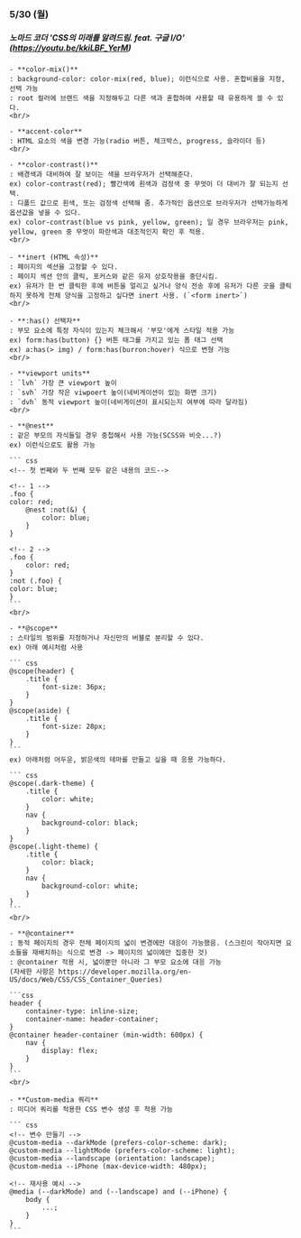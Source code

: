 ### 5/30 (월)

##### 노마드 코더 'CSS의 미래를 알려드림. feat. 구글 I/O' (https://youtu.be/kkiLBF_YerM)

    - **color-mix()**
    : background-color: color-mix(red, blue); 이런식으로 사용. 혼합비율을 지정, 선택 가능
    : root 컬러에 브랜드 색을 지정해두고 다른 색과 혼합하여 사용할 때 유용하게 쓸 수 있다.
    <br/>

    - **accent-color**
    : HTML 요소의 색을 변경 가능(radio 버튼, 체크박스, progress, 슬라이더 등)
    <br/>

    - **color-contrast()**
    : 배경색과 대비하여 잘 보이는 색을 브라우저가 선택해준다.
    ex) color-contrast(red); 빨간색에 흰색과 검정색 중 무엇이 더 대비가 잘 되는지 선택.
    : 디폴드 값으로 흰색, 또는 검정색 선택해 줌. 추가적인 옵션으로 브라우저가 선택가능하게 옵션값을 넣을 수 있다.
    ex) color-contrast(blue vs pink, yellow, green); 일 경우 브라우저는 pink, yellow, green 중 무엇이 파란색과 대조적인지 확인 후 적용.
    <br/>

    - **inert (HTML 속성)**
    : 페이지의 섹션을 고정할 수 있다.
    : 페이지 섹션 안의 클릭, 포커스와 같은 유저 상호작용을 중단시킴.
    ex) 유저가 한 번 클릭한 후에 버튼을 얼리고 싶거나 양식 전송 후에 유저가 다른 곳을 클릭하지 못하게 전체 양식을 고정하고 싶다면 inert 사용. (`<form inert>`)
    <br/>

    - **:has() 선택자**
    : 부모 요소에 특정 자식이 있는지 체크해서 '부모'에게 스타일 적용 가능
    ex) form:has(button) {} 버튼 태그를 가지고 있는 폼 태그 선택
    ex) a:has(> img) / form:has(burron:hover) 식으로 변형 가능
    <br/>

    - **viewport units**
    : `lvh` 가장 큰 viewport 높이
    : `svh` 가장 작은 viwpoert 높이(네비게이션이 있는 화면 크기) 
    : `dvh` 동적 viewport 높이(네비게이션이 표시되는지 여부에 따라 달라짐)
    <br/>
    
    - **@nest**
    : 같은 부모의 자식들일 경우 중첩해서 사용 가능(SCSS와 비슷...?) 
    ex) 이런식으로도 활용 가능

    ``` css
    <!-- 첫 번째와 두 번째 모두 같은 내용의 코드-->

    <!-- 1 -->
    .foo {
    color: red;
        @nest :not(&) {
            color: blue;
        }
    }

    <!-- 2 -->
    .foo {
        color: red;
    }
    :not (.foo) {
    color: blue;
    }
    ```
    <br/>

    - **@scope**
    : 스타일의 범위를 지정하거나 자신만의 버블로 분리할 수 있다.
    ex) 아래 예시처럼 사용

    ``` css
    @scope(header) {
        .title {
            font-size: 36px;
        }
    }
    @scope(aside) {
        .title {
            font-size: 28px;
        }
    }
    ```
    ex) 아래처럼 어두운, 밝은색의 테마를 만들고 싶을 때 응용 가능하다. 

    ``` css
    @scope(.dark-theme) {
        .title {
            color: white;
        }
        nav {
            background-color: black;
        }
    }
    @scope(.light-theme) {
        .title {
            color: black;
        }
        nav {
            background-color: white;
        }
    }
    ```
    <br/>

    - **@container**
    : 동적 페이지의 경우 전체 페이지의 넓이 변경에만 대응이 가능했음. (스크린이 작아지면 요소들을 재배치하는 식으로 변경 -> 페이지의 넓이에만 집중한 것)
    : @container 적용 시, 넓이뿐만 아니라 그 부모 요소에 대응 가능 
    (자세한 사항은 https://developer.mozilla.org/en-US/docs/Web/CSS/CSS_Container_Queries)

    ```css
    header {
        container-type: inline-size;
        container-name: header-container;
    }
    @container header-container (min-width: 600px) {
        nav {
            display: flex; 
        }
    }
    ```
    <br/>

    - **Custom-media 쿼리**
    : 미디어 쿼리를 적용한 CSS 변수 생성 후 적용 가능

    ``` css
    <!-- 변수 만들기 -->
    @custom-media --darkMode (prefers-color-scheme: dark);
    @custom-media --lightMode (prefers-color-scheme: light);
    @custom-media --landscape (orientation: landscape);
    @custom-media --iPhone (max-device-width: 480px);

    <!-- 재사용 예시 -->
    @media (--darkMode) and (--landscape) and (--iPhone) {
        body {
            ...;
        }
    }
    ```